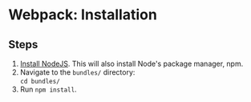 # Webpack: Installation

## Steps
1. [Install NodeJS](https://nodejs.org/en/). This will also install Node's package manager, npm.
1. Navigate to the `bundles/` directory:  
  ```cd bundles/```
1. Run `npm install`.